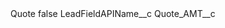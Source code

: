 <?xml version="1.0" encoding="UTF-8"?>
<CustomMetadata xmlns="http://soap.sforce.com/2006/04/metadata" xmlns:xsi="http://www.w3.org/2001/XMLSchema-instance" xmlns:xsd="http://www.w3.org/2001/XMLSchema">
    <label>Quote</label>
    <protected>false</protected>
    <values>
        <field>LeadFieldAPIName__c</field>
        <value xsi:type="xsd:string">Quote_AMT__c</value>
    </values>
</CustomMetadata>
